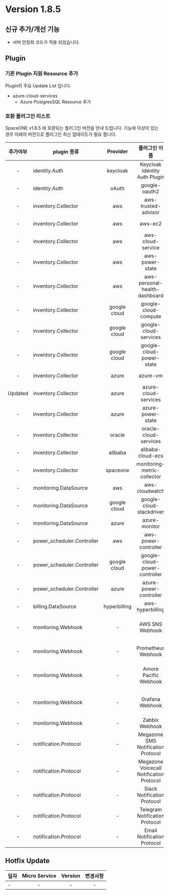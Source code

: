 # Version 1.8.5 

## 신규 추가/개선 기능
- 서버 안정화 코드가 적용 되었습니다. 

## Plugin

### 기존 Plugin 지원 Resource 추가

Plugin의 주요 Update List 입니다.
 
- azure-cloud-services
    - Azure PostgresSQL Resource 추가
  
### 호환 플러그인 리스트

SpaceONE v1.8.5 에 호환되는 플러그인 버전을 안내 드립니다.
기능에 이상이 있는 경우 아래의 버전으로 플러그인 최신 업데이트가 필요 합니다.

|추가여부|plugin 종류|Provider|플러그인 이름| plugin_id | version |
|:---:|---|:---:|:---:|:---:|:---:|
|-|identity.Auth|keycloak|Keycloak Identity Auth Plugin|plugin-keycloak-identity-auth|v1.2|
|-|identity.Auth|oAuth|google-oauth2|plugin-e6b1b0bbacc6|v1.1|
|-|inventory.Collector|aws|aws-trusted-advisor|plugin-eb120a41bb8d|v1.4|
|-|inventory.Collector|aws|aws-ec2|plugin-49f224ef6d36|v1.12|
|-|inventory.Collector|aws|aws-cloud-service|plugin-54487559e402|v1.12|
|-|inventory.Collector|aws|aws-power-state|plugin-516babd3637c|v1.6|
|-|inventory.Collector|aws|aws-personal-health-dashboard|plugin-986155af217b|v1.4|
|-|inventory.Collector|google cloud|google-cloud-compute|plugin-13c3051967ce|v1.2.7|
|-|inventory.Collector|google cloud|google-cloud-services|plugin-87dc35ecb550|v1.2.9|
|-|inventory.Collector|google cloud|google-cloud-power-state|plugin-11f322fa4106|v1.1.3|
|-|inventory.Collector|azure|azure-vm|plugin-c1104066ca52|v1.2.12|
|Updated|inventory.Collector|azure|azure-cloud-services|plugin-6fec638f139c|v1.2.12|
|-|inventory.Collector|azure|azure-power-state|plugin-d7a1d8670488|v1.0.3|
|-|inventory.Collector|oracle|oracle-cloud-services| N/A | |
|-|inventory.Collector|alibaba|alibaba-cloud-ecs| N/A | |
|-|inventory.Collector|spaceone|monitoring-metric-collector|plugin-023782c156cf|v1.2.4|
|-|monitoring.DataSource|aws|aws-cloudwatch|plugin-41782f6158bb|v1.1.4|
|-|monitoring.DataSource|google cloud|google-cloud-stackdriver|plugin-57773973639a|v1.0.7|
|-|monitoring.DataSource|azure|azure-monitor|plugin-c6c14566298c|v1.0.4|
|-|power_scheduler.Controller|aws|aws-power-controller|plugin-5cd621a04f04|v1.4.4|
|-|power_scheduler.Controller|google cloud|google-cloud-power-controller|plugin-982ca2693f39|v1.1.4|
|-|power_scheduler.Controller|azure|azure-power-controller| N/A |v1.0.1|
|-|billing.DataSource|hyperbilling|aws-hyperbilling|plugin-b60505e70f9d|v1.0.2|
|-|monitoring.Webhook|-|AWS SNS Webhook|plugin-aws-sns-monitoring-webhook|v1.1|
|-|monitoring.Webhook|-|Prometheus Webhook|plugin-prometheus-mon-webhook|v1.0.2|
|-|monitoring.Webhook|-| Amore Pacific Webhook |plugin-amorepacific-monitoring-webhook|v1.1.1|
|-|monitoring.Webhook|-| Grafana Webhook | plugin-grafana-monitoring-webhook |v1.0.4|
|-|monitoring.Webhook|-| Zabbix Webhook | plugin-zabbix-mon-webhook |v1.0|
|-|notification.Protocol|-| Megazone SMS Notification Protocol | plugin-sms-notification-protocol |v1.0.2|
|-|notification.Protocol|-| Megazone Voicecall Notification Protocol | plugin-voicecall-notification-protocol |v1.0.4|
|-|notification.Protocol|-| Slack Notification Protocol | slack-notification-protocol |v1.0.3|
|-|notification.Protocol|-| Telegram Notification Protocol | plugin-telegram-noti-protocol |v1.0.2|
|-|notification.Protocol|-| Email Notification Protocol | plugin-email-noti-protocol |v1.0.1|




## Hotfix Update
|일자|Micro Service|Version|변경사항|
|---|:---:|:---:|:---:|
|-|-|-|-|


